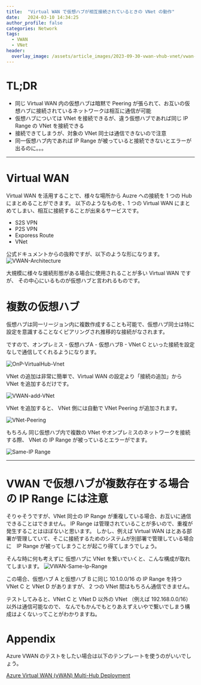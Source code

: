 ```yaml
---
title:  "Virtual WAN で仮想ハブが相互接続されているときの VNet の動作"
date:   2024-03-10 14:34:25
author_profile: false
categories: Network
tags:
  - VWAN
  - VNet
header:
  overlay_image: /assets/article_images/2023-09-30-vwan-vhub-vnet/vwan-architecture.png
---
```


# TL;DR

- 同じ Virtual WAN 内の仮想ハブは暗黙で Peering が張られて、お互いの仮想ハブに接続されているネットワークは相互に通信が可能
- 仮想ハブについては VNet を接続できるが、違う仮想ハブであれば同じ IP Range の VNet を接続できる
- 接続できてしまうが、対象の VNet 同士は通信できないので注意
- 同一仮想ハブ内であれば IP Range が被っていると接続できないとエラーが出るのに。。。

----

# Virtual WAN

Virtual WAN を活用することで、様々な場所から Auzre への接続を 1 つの Hub にまとめることができます。
以下のようなものを、1 つの Virtual WAN にまとめてしまい、相互に接続することが出来るサービスです。
- S2S VPN
- P2S VPN
- Exporess Route 
- VNet

公式ドキュメントからの抜粋ですが、以下のような形になります。
![VWAN-Architecture](/assets/article_images/2023-09-30-vwan-vhub-vnet/vwan-architecture.png)

大規模に様々な接続形態がある場合に使用されることが多い Virtual WAN ですが、
その中心にいるものが仮想ハブと言われるものです。

# 複数の仮想ハブ

仮想ハブは同一リージョン内に複数作成することも可能で、仮想ハブ同士は特に設定を意識することなくピアリングされ推移的な接続がなされます。

ですので、オンプレミス - 仮想ハブA - 仮想ハブB - VNet C といった接続を設定なしで通信してくれるようになります。

![OnP-VirtualHub-Vnet](/assets/article_images/2023-09-30-vwan-vhub-vnet/onp-virtualhub-vnet.jpg)

VNet の追加は非常に簡単で、Virtual WAN の設定より「接続の追加」から VNet を追加するだけです。

![VWAN-add-VNet](/assets/article_images/2023-09-30-vwan-vhub-vnet/vwan-add-vnet.jpg)

VNet を追加すると、 VNet 側には自動で VNet Peering が追加されます。

![VNet-Peering](/assets/article_images/2023-09-30-vwan-vhub-vnet/vnet-peering.jpg)

もちろん 同じ仮想ハブ内で複数の VNet やオンプレミスのネットワークを接続する際、 VNet の IP Range が被っているとエラーがでます。

![Same-IP Range](/assets/article_images/2023-09-30-vwan-vhub-vnet/same_iprange.jpg)

----

# VWAN で仮想ハブが複数存在する場合の IP Range には注意

そりゃそうですが、VNet 同士の IP Range が重複している場合、お互いに通信できることはできません。
IP Range は管理されていることが多いので、重複が発生することはほぼないと思います。
しかし、例えば Virtual WAN はとある部署が管理していて、そこに接続するためのシステムが別部署で管理している場合に　IP Range が被ってしまうことが起こり得てしまうでしょう。

そんな時に何も考えずに 仮想ハブに VNet を繋いでいくと、こんな構成が取れてしまいます。
![VWAN-Same-Ip-Range](/assets/article_images/2023-09-30-vwan-vhub-vnet/vwan-same-ip-range.jpg)

この場合、仮想ハブ A と仮想ハブ B に同じ 10.1.0.0/16 の IP Range を持つ VNet C と VNet D がありますが、
2 つの VNet 間はもちろん通信できません。

テストしてみると、VNet C と VNet D 以外の VNet （例えば 192.168.0.0/16）以外は通信可能なので、
なんでもかんでもとりあえずえいやで繋いでしまう構成はよくないってことがわかりますね。

# Appendix

Azure VWAN のテストをしたい場合は以下のテンプレートを使うのがいいでしょう。

[Azure Virtual WAN (vWAN) Multi-Hub Deployment](https://learn.microsoft.com/ja-jp/samples/azure/azure-quickstart-templates/virtual-wan-with-all-gateways/)